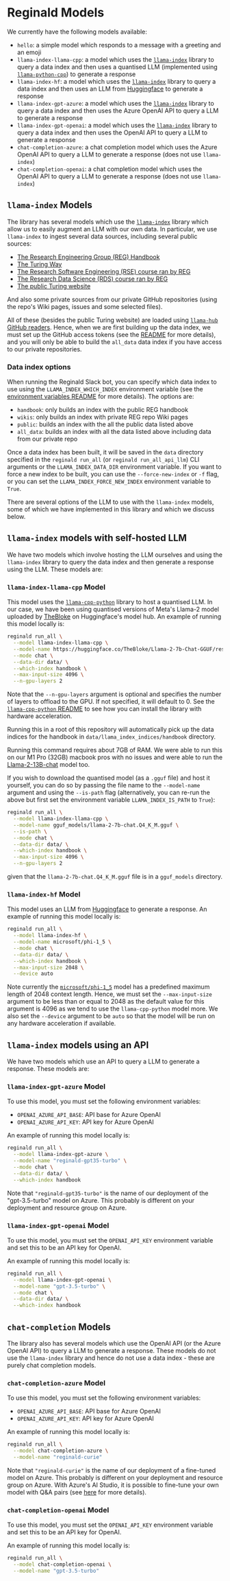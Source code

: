 # Reginald Models

We currently have the following models available:

- `hello`: a simple model which responds to a message with a greeting and an emoji
- `llama-index-llama-cpp`: a model which uses the [`llama-index`](https://github.com/jerryjliu/llama_index) library to query a data index and then uses a quantised LLM (implemented using [`llama-python-cpp`](https://github.com/abetlen/llama-cpp-python)) to generate a response
- `llama-index-hf`: a model which uses the [`llama-index`](https://github.com/jerryjliu/llama_index) library to query a data index and then uses an LLM from [Huggingface](https://huggingface.co/models) to generate a response
- `llama-index-gpt-azure`: a model which uses the [`llama-index`](https://github.com/jerryjliu/llama_index) library to query a data index and then uses the Azure OpenAI API to query a LLM to generate a response
- `llama-index-gpt-openai`: a model which uses the [`llama-index`](https://github.com/jerryjliu/llama_index) library to query a data index and then uses the OpenAI API to query a LLM to generate a response
- `chat-completion-azure`: a chat completion model which uses the Azure OpenAI API to query a LLM to generate a response (does not use `llama-index`)
- `chat-completion-openai`: a chat completion model which uses the OpenAI API to query a LLM to generate a response (does not use `llama-index`)

## `llama-index` Models

The library has several models which use the [`llama-index`](https://github.com/jerryjliu/llama_index) library which allow us to easily augment an LLM with our own data. In particular, we use `llama-index` to ingest several data sources, including several public sources:

- [The Research Engineering Group (REG) Handbook](https://alan-turing-institute.github.io/REG-handbook/)
- [The Turing Way](https://the-turing-way.netlify.app/)
- [The Research Software Engineering (RSE) course ran by REG](https://alan-turing-institute.github.io/rse-course/)
- [The Research Data Science (RDS) course ran by REG](https://alan-turing-institute.github.io/rds-course/)
- [The public Turing website](https://www.turing.ac.uk/)

And also some private sources from our private GitHub repositories (using the repo's Wiki pages, issues and some selected files).

All of these (besides the public Turing website) are loaded using [`llama-hub`](https://github.com/emptycrown/llama-hub) [GitHub readers](https://llamahub.ai/l/github_repo). Hence, when we are first building up the data index, we must set up the GitHub access tokens (see the [README](README.md) for more details), and you will only be able to build the `all_data` data index if you have access to our private repositories.

### Data index options

When running the Reginald Slack bot, you can specify which data index to use using the `LLAMA_INDEX_WHICH_INDEX` environment variable (see the [environment variables README](ENVIRONMENT_VARIABLES.md) for more details). The options are:
- `handbook`: only builds an index with the public REG handbook
- `wikis`: only builds an index with private REG repo Wiki pages
- `public`: builds an index with the all the public data listed above
- `all_data`: builds an index with all the data listed above including data from our private repo

Once a data index has been built, it will be saved in the `data` directory specified in the `reginald run_all` (or `reginald run_all_api_llm`) CLI arguments or the `LLAMA_INDEX_DATA_DIR` environment variable. If you want to force a new index to be built, you can use the `--force-new-index` or `-f` flag, or you can set the `LLAMA_INDEX_FORCE_NEW_INDEX` environment variable to `True`.

There are several options of the LLM to use with the `llama-index` models, some of which we have implemented in this library and which we discuss below.

## `llama-index` models with self-hosted LLM

We have two models which involve hosting the LLM ourselves and using the `llama-index` library to query the data index and then generate a response using the LLM. These models are:

### `llama-index-llama-cpp` Model

This model uses the [`llama-cpp-python`](https://github.com/abetlen/llama-cpp-python) library to host a quantised LLM. In our case, we have been using quantised versions of Meta's Llama-2 model uploaded by [TheBloke](https://huggingface.co/TheBloke) on Huggingface's model hub. An example of running this model locally is:

```bash
reginald run_all \
  --model llama-index-llama-cpp \
  --model-name https://huggingface.co/TheBloke/Llama-2-7b-Chat-GGUF/resolve/main/llama-2-7b-chat.Q4_K_M.gguf \
  --mode chat \
  --data-dir data/ \
  --which-index handbook \
  --max-input-size 4096 \
  --n-gpu-layers 2
```

Note that the `--n-gpu-layers` argument is optional and specifies the number of layers to offload to the GPU. If not specified, it will default to 0. See the [`llama-cpp-python` README](https://github.com/abetlen/llama-cpp-python) to see how you can install the library with hardware acceleration.

Running this in a root of this repository will automatically pick up the data indices for the handbook in `data/llama_index_indices/handbook` directory.

Running this command requires about 7GB of RAM. We were able to run this on our M1 Pro (32GB) macbook pros with no issues and were able to run the [Llama-2-13B-chat](https://huggingface.co/TheBloke/Llama-2-13B-chat-GGUF) model too.

If you wish to download the quantised model (as a `.gguf` file) and host it yourself, you can do so by passing the file name to the `--model-name` argument and using the `--is-path` flag (alternatively, you can re-run the above but first set the environment variable `LLAMA_INDEX_IS_PATH` to `True`):

```bash
reginald run_all \
  --model llama-index-llama-cpp \
  --model-name gguf_models/llama-2-7b-chat.Q4_K_M.gguf \
  --is-path \
  --mode chat \
  --data-dir data/ \
  --which-index handbook \
  --max-input-size 4096 \
  --n-gpu-layers 2
```

given that the `llama-2-7b-chat.Q4_K_M.gguf` file is in a `gguf_models` directory.

### `llama-index-hf` Model

This model uses an LLM from [Huggingface](https://huggingface.co/models) to generate a response. An example of running this model locally is:

```bash
reginald run_all \
  --model llama-index-hf \
  --model-name microsoft/phi-1_5 \
  --mode chat \
  --data-dir data/ \
  --which-index handbook \
  --max-input-size 2048 \
  --device auto
```

Note currently the [`microsoft/phi-1_5`](https://huggingface.co/microsoft/phi-1_5) model has a predefined maximum length of 2048 context length. Hence, we must set the `--max-input-size` argument to be less than or equal to 2048 as the default value for this argument is 4096 as we tend to use the `llama-cpp-python` model more. We also set the `--device` argument to be `auto` so that the model will be run on any hardware acceleration if available.

## `llama-index` models using an API

We have two models which use an API to query a LLM to generate a response. These models are:

### `llama-index-gpt-azure` Model

To use this model, you must set the following environment variables:
- `OPENAI_AZURE_API_BASE`: API base for Azure OpenAI
- `OPENAI_AZURE_API_KEY`: API key for Azure OpenAI

An example of running this model locally is:

```bash
reginald run_all \
  --model llama-index-gpt-azure \
  --model-name "reginald-gpt35-turbo" \
  --mode chat \
  --data-dir data/ \
  --which-index handbook
```

Note that `"reginald-gpt35-turbo"` is the name of our deployment of the "gpt-3.5-turbo" model on Azure. This probably is different on your deployment and resource group on Azure.

### `llama-index-gpt-openai` Model

To use this model, you must set the `OPENAI_API_KEY` environment variable and set this to be an API key for OpenAI.

An example of running this model locally is:

```bash
reginald run_all \
  --model llama-index-gpt-openai \
  --model-name "gpt-3.5-turbo" \
  --mode chat \
  --data-dir data/ \
  --which-index handbook
```

## `chat-completion` Models

The library also has several models which use the OpenAI API (or the Azure OpenAI API) to query a LLM to generate a response. These models do not use the `llama-index` library and hence do not use a data index - these are purely chat completion models.

### `chat-completion-azure` Model

To use this model, you must set the following environment variables:
- `OPENAI_AZURE_API_BASE`: API base for Azure OpenAI
- `OPENAI_AZURE_API_KEY`: API key for Azure OpenAI

An example of running this model locally is:

```bash
reginald run_all \
  --model chat-completion-azure \
  --model-name "reginald-curie"
```

Note that `"reginald-curie"` is the name of our deployment of a fine-tuned model on Azure. This probably is different on your deployment and resource group on Azure.
With Azure's AI Studio, it is possible to fine-tune your own model with Q&A pairs (see [here](https://learn.microsoft.com/en-us/azure/ai-services/openai/how-to/fine-tuning) for more details).

### `chat-completion-openai` Model

To use this model, you must set the `OPENAI_API_KEY` environment variable and set this to be an API key for OpenAI.

An example of running this model locally is:

```bash
reginald run_all \
  --model chat-completion-openai \
  --model-name "gpt-3.5-turbo"
```

